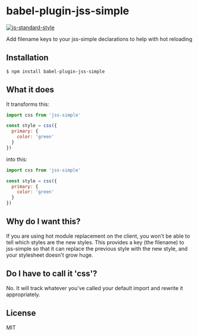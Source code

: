 
# babel-plugin-jss-simple

[![js-standard-style](https://img.shields.io/badge/code%20style-standard-brightgreen.svg?style=flat)](https://github.com/feross/standard)

Add filename keys to your jss-simple declarations to help with hot reloading

## Installation

    $ npm install babel-plugin-jss-simple

## What it does

It transforms this:

```javascript
import css from 'jss-simple'

const style = css({
  primary: {
    color: 'green'
  }
})
```

into this:

```javascript
import css from 'jss-simple'

const style = css({
  primary: {
    color: 'green'
  }
})
```

## Why do I want this?

If you are using hot module replacement on the client, you won't be able to tell which styles are the new styles. This provides a key (the filename) to jss-simple so that it can replace the previous style with the new style, and your stylesheet doesn't grow huge.

## Do I have to call it 'css'?

No. It will track whatever you've called your default import and rewrite it appropriately.

## License

MIT
